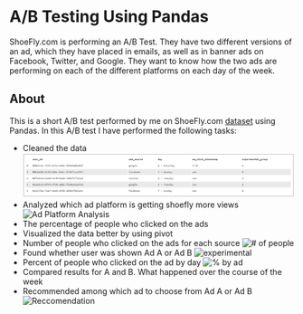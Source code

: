 # A/B Testing Using Pandas

ShoeFly.com is performing an A/B Test. They have two different versions of an ad, which they have placed in emails, as well as in banner ads on Facebook, Twitter, and Google. They want to know how the two ads are performing on each of the different platforms on each day of the week.

## About

This is a short A/B test performed by me on ShoeFly.com [dataset](https://github.com/Gonnuru/A-B_Testing_Pandas/blob/master/ad_clicks.csv) using Pandas. In this A/B test I have performed the following tasks:
- Cleaned the data ![Data](https://github.com/Gonnuru/A-B_Testing_Pandas/blob/master/output_images/data.jpg)
- Analyzed which ad platform is getting shoefly more views ![Ad Platform Analysis]()
- The percentage of people who clicked on the ads 
- Visualized the data better by using pivot 
- Number of people who clicked on the ads for each source ![# of people]()
- Found whether user was shown Ad A or Ad B ![experimental]()
- Percent of people who clicked on the ad by day ![% by ad]()
- Compared results for A and B. What happened over the course of the week
- Recommended among which ad to choose from Ad A or Ad B ![Reccomendation]()
